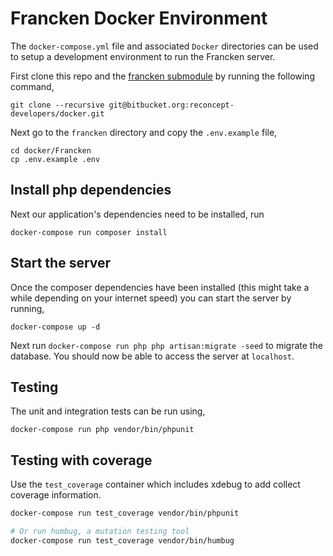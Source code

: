 # Francken Docker Environment
The `docker-compose.yml` file and associated `Docker` directories can be used to
setup a development environment to run the Francken server.

First clone this repo and the
[francken submodule](https://github.com/ProfessorFrancken/ProfessorFrancken)
by running the following command,
```
git clone --recursive git@bitbucket.org:reconcept-developers/docker.git
```

Next go to the `francken` directory and copy the `.env.example` file,
```
cd docker/Francken
cp .env.example .env
```

## Install php dependencies
Next our application's dependencies need to be installed, run
```
docker-compose run composer install
```
## Start the server
Once the composer dependencies have been installed (this might take a while
depending on your internet speed) you can start the server by running,
```
docker-compose up -d
```
Next run `docker-compose run php php artisan:migrate -seed` to migrate the
database. You should now be able to access the server at `localhost`.

## Testing
The unit and integration tests can be run using,
```
docker-compose run php vendor/bin/phpunit
```

## Testing with coverage
Use the `test_coverage` container which includes xdebug to add collect coverage
information.

```sh
docker-compose run test_coverage vendor/bin/phpunit

# Or run humbug, a mutation testing tool
docker-compose run test_coverage vendor/bin/humbug
```
